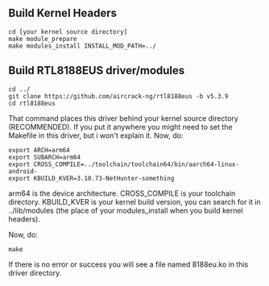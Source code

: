 ## Build Kernel Headers

```
cd [your kernel source directory]
make module_prepare
make modules_install INSTALL_MOD_PATH=../
```

## Build RTL8188EUS driver/modules

```
cd ../
git clone https://github.com/aircrack-ng/rtl8188eus -b v5.3.9
cd rtl8188eus
```

That command places this driver behind your kernel source directory (RECOMMENDED).
If you put it anywhere you might need to set the Makefile in this driver, but i won't explain it.
Now, do:

```
export ARCH=arm64
export SUBARCH=arm64
export CROSS_COMPILE=../toolchain/toolchain64/bin/aarch64-linux-android-
export KBUILD_KVER=3.10.73-NetHunter-something
```

arm64 is the device architecture. 
CROSS_COMPILE is your toolchain directory.
KBUILD_KVER is your kernel build version, you can search for it in ../lib/modules (the place of your modules_install when you build kernel headers).

Now, do:
```
make
```

If there is no error or success you will see a file named 8188eu.ko in this driver directory.

